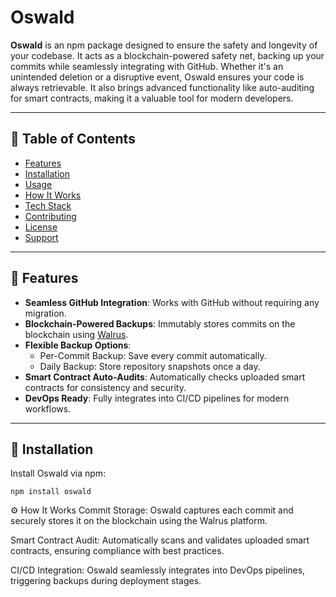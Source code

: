 # Oswald

**Oswald** is an npm package designed to ensure the safety and longevity of your codebase. It acts as a blockchain-powered safety net, backing up your commits while seamlessly integrating with GitHub. Whether it's an unintended deletion or a disruptive event, Oswald ensures your code is always retrievable. It also brings advanced functionality like auto-auditing for smart contracts, making it a valuable tool for modern developers.

---

## 📌 Table of Contents

- [Features](#-features)  
- [Installation](#-installation)  
- [Usage](#-usage)  
- [How It Works](#-how-it-works)  
- [Tech Stack](#-tech-stack)  
- [Contributing](#-contributing)  
- [License](#-license)  
- [Support](#-support)

---

## 🚀 Features

- **Seamless GitHub Integration**: Works with GitHub without requiring any migration.  
- **Blockchain-Powered Backups**: Immutably stores commits on the blockchain using [Walrus](https://example.com).  
- **Flexible Backup Options**:  
  - Per-Commit Backup: Save every commit automatically.  
  - Daily Backup: Store repository snapshots once a day.  
- **Smart Contract Auto-Audits**: Automatically checks uploaded smart contracts for consistency and security.  
- **DevOps Ready**: Fully integrates into CI/CD pipelines for modern workflows.

---

## 🔧 Installation

Install Oswald via npm:

```npm install oswald```

⚙️ How It Works
Commit Storage:
Oswald captures each commit and securely stores it on the blockchain using the Walrus platform.

Smart Contract Audit:
Automatically scans and validates uploaded smart contracts, ensuring compliance with best practices.

CI/CD Integration:
Oswald seamlessly integrates into DevOps pipelines, triggering backups during deployment stages.





